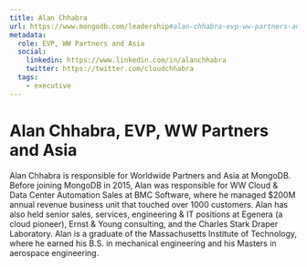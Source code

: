 ```yaml
---
title: Alan Chhabra
url: https://www.mongodb.com/leadership#alan-chhabra-evp-ww-partners-and-asia-
metadata:
  role: EVP, WW Partners and Asia
  social:
    linkedin: https://www.linkedin.com/in/alanchhabra
    twitter: https://twitter.com/cloudchhabra
  tags:
    - executive
---
```


# Alan Chhabra, EVP, WW Partners and Asia

Alan Chhabra is responsible for Worldwide Partners and Asia at MongoDB. Before joining MongoDB in 2015, Alan was responsible for WW Cloud & Data Center Automation Sales at BMC Software, where he managed $200M annual revenue business unit that touched over 1000 customers. Alan has also held senior sales, services, engineering & IT positions at Egenera (a cloud pioneer), Ernst & Young consulting, and the Charles Stark Draper Laboratory. Alan is a graduate of the Massachusetts Institute of Technology, where he earned his B.S. in mechanical engineering and his Masters in aerospace engineering.

